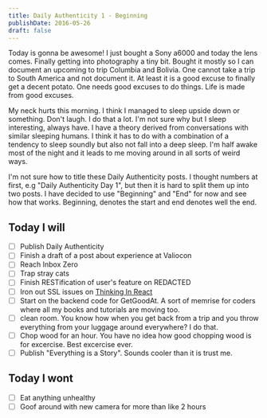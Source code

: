 ```yaml
---
title: Daily Authenticity 1 - Beginning
publishDate: 2016-05-26
draft: false
---
```


Today is gonna be awesome! I just bought a Sony a6000 and today the lens comes. Finally getting into photography a tiny bit. Bought it mostly so I can document an upcoming to trip Columbia and Bolivia. One cannot take a trip to South America and not document it. At least it is a good excuse to finally get a decent potato. One needs good excuses to do things. Life is made from good excuses.

My neck hurts this morning. I think I managed to sleep upside down or something. Don't laugh. I do that a lot. I'm not sure why but I sleep interesting, always have. I have a theory derived from conversations with similar sleeping humans. I think it has to do with a combination of a tendency to sleep soundly but also not fall into a deep sleep. I'm half awake most of the night and it leads to me moving around in all sorts of weird ways.

I'm not sure how to title these Daily Authenticity posts. I thought numbers at first, e.g "Daily Authenticity Day 1", but then it is hard to split them up into two posts. I have decided to use "Beginning" and "End" for now and see how that works. Beginning, denotes the start and end denotes well the end.

## Today I will

- [ ] Publish Daily Authenticity
- [ ] Finish a draft of a post about experience at Valiocon
- [ ] Reach Inbox Zero
- [ ] Trap stray cats
- [ ] Finish RESTification of user's feature on REDACTED
- [ ] Iron out SSL issues on [Thinking In React](https://www.thinkinginreact.xyz/)
- [ ] Start on the backend code for GetGoodAt. A sort of memrise for coders where all my books and tutorials are moving too.
- [ ] clean room. You know how when you get back from a trip and you throw everything from your luggage around everywhere? I do that.
- [ ] Chop wood for an hour. You have no idea how good chopping wood is for excercise. Best excercise ever.
- [ ] Publish "Everything is a Story". Sounds cooler than it is trust me.

## Today I wont

- [ ] Eat anything unhealthy
- [ ] Goof around with new camera for more than like 2 hours
